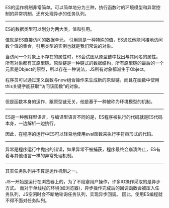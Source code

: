 ES的运作机制非常简单。可以简单地分为三种，执行函数时的环境模型和异常控制的异常机制，还有处理异步的任务队列。

* * * * *

ES的数据类型可以划分为两大类，值和引用。

值就是ES直接访问的数据单元。
引用则是一种特殊的值，ES通过他能间接地访问数个值的集合，引用类型的实例也就是我们常说的对象。

当访问一个对象上不存在的属性时，ES会试图从原型链中找出与其同名的属性。
所有对象都有其原型链。原型链是一种链式的数据结构，所有原型链的最后的一个元素是Object的原型，所以存在一种说法，JS所有对象都派生于Object。

程序员可以通过定义函数与new组合操作来生成新的原型链，而且在函数中使用this关键字能获取“访问该函数”的对象。

* * * * *

但是函数本身的运作，跟原型链无关，他是基于一种被称为环境模型的机制。

* * * * *

ES是一种解释型语言，与编译型语言不同的是，ES程序被执行的代码就是ES代码本身，一边解析一边执行。

因此，在程序的运行中ES可以轻易地使用eval函数来执行字符串形式的代码。

* * * * *

异常是程序运行中抛出的错误，如果异常不被捕获，程序最终会崩溃终止，ES有着与其他语言一样的异常处理机制。

* * * * *

其实任务队列并不算是运作机制之一。

JS一开始是运行在浏览器上的，为了不阻塞用户操作，许多IO操作采取的是异步方式。
而对于单线程的环境(如浏览器)，异步操作完成后的回调函数会被压入任务队列，JS空闲时会不断地轮询任务队列，实现异步回调。
因此，使用ES编程就不得不面对任务队列。